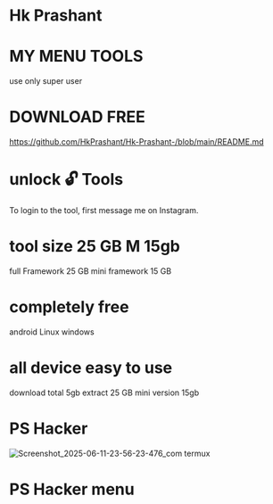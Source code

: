 # Hk Prashant 


# MY MENU TOOLS 

use only super user 

# DOWNLOAD FREE 
https://github.com/HkPrashant/Hk-Prashant-/blob/main/README.md
# unlock 🔓 Tools 
To login to the tool, first message me on Instagram.
# tool size 25 GB M 15gb
full Framework 25 GB mini framework 15 GB
# completely free
android Linux windows 
# all device easy to use
download total 5gb
extract 25 GB mini version 15gb
# PS Hacker

![Screenshot_2025-06-11-23-56-23-476_com termux](https://github.com/user-attachments/assets/019ed6d9-39cf-4ec0-9e8b-3a8209a9830b)
# PS Hacker menu
